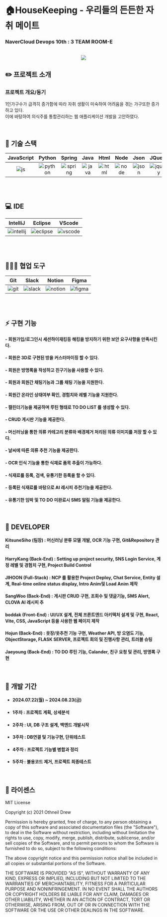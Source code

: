 # 🏠HouseKeeping - 우리들의 든든한 자취 메이트
### NaverCloud Devops 10th : 3 TEAM ROOM-E

<p align="center">
  <br>
  <img src="./readme_asset/common/housekeeping_logo.png">
  <br>
</p>

## ✏️ 프로젝트 소개

### 프로젝트 개요/동기
</p>
1인가구수가 급격히 증가함에 따라 자취 생활이 미숙하여 어려움을 겪는 가구또한 증가하고 있다.<br>
이에 바탕하여 의식주를 통합관리하는 웹 애플리케이션 개발을 고안하였다.

<p align="center">

</p>

<br>

## 🔧 기술 스택

| JavaScript |   Python  |   Spring   |     Java     |   Html   |  Node   |  Json   |   JQuery  |  MySQL  |   MongoDB  |
| :--------: |:---------:| :--------: | :----------: | :------: | :-----: | :-----: | :-------: | :-----: | :--------: |
|   ![js]    | ![python] |  ![spring] |   ![java]    | ![html]  | ![node] | ![json] | ![jquery] | ![mysql]| ![mongodb] |

<br><br>
## 💻 IDE

|   IntelliJ  |   Eclipse   |  VScode   |
| :---------: | :---------: | :-------: |
| ![intellij] |  ![eclipse] | ![vscode] |

<br><br>

## 🧑‍🤝‍🧑 협업 도구

|    Git     |    Slack   |   Notion  |   Figma   |
| :--------: | :--------: | :-------: | :-------: |
|   ![git]   |  ![slack]  | ![notion] | ![figma]  |

<br><br>

## ⚡ 구현 기능

#### - 회원가입/로그인시 세션하이재킹등 해킹을 방지하기 위한 보안 요구사항을 만족시킨다.

#### - 회원은 3D로 구현된 방을 커스터마이징 할 수 있다.

#### - 회원은 방명록을 작성하고 친구기능을 사용할 수 있다.

#### - 회원과 회원간 채팅기능과 그룹 채팅 기능을 지원한다.

#### - 회원간 온라인 상태여부 확인, 경험치와 레벨 기능을 지원한다.

#### - 캘린더기능을 제공하며 루틴 형태로 TO DO LIST 를 생성할 수 있다.

#### - CRUD 게시판 기능을 제공한다.

#### - 머신러닝을 통한 의류 카테고리 분류와 배경제거 처리된 의류 이미지를 저장 할 수 있다.

#### - 날씨에 따른 의류 추천 기능을 제공한다.

#### - OCR 인식 기능을 통한 식재료 품목 추출이 가능하다.

#### - 식재료를 등록, 검색, 유통기한 등록을 할 수 있다.

#### - 등록된 식재료를 바탕으로 AI 레시피 추천기능을 제공한다.

#### - 유통기한 임박 및 TO DO 미완료시 SMS 알림 기능을 제공한다.

<br>

## 🐼 DEVELOPER

#### KitsuneSiho (팀장) : 머신러닝 분류 모델 개발, OCR 기능 구현, Git&Repository 관리
#### HarryKang (Back-End) : Setting up project security, SNS Login Service, 계정 레벨 및 경험치 구현, Project Build Control
#### JIHOON (Full-Stack) : NCP 를 활용한 Project Deploy, Chat Service, Entity 설계, Real-time online status display, Intro Anim및 Load Anim 제작
#### SangWoo (Back-End) : 게시판 CRUD 구현, 조회수 및 댓글기능, SMS Alert, CLOVA AI 레시피 추
#### boddak (Front-End) : UI/UX 설계, 전체 프론트엔드 아키텍처 설계 및 구현, React, Vite, CSS, JavaScript 등을 사용한 웹 페이지 제작
#### Hojun (Back-End) : 옷장/옷추천 기능 구현, Weather API, 방 오염도 기능, ObjectStorage, FLASK SERVER, 프로젝트 회의 및 진행사항 관리, 트러블 슈팅
#### Jaeyoung (Back-End) : TO DO 루틴 기능, Calander, 친구 요청 및 관리, 방명록 구현

</p>

<br>

## 📅 개발 기간 
- #### 2024.07.22(월) ~ 2024.08.23(금)

- #### 1주차 : 프로젝트 계획, 상세분석
- #### 2주차 : UI, DB 구조 설계, 백엔드 개발시작
- #### 3주차 : DB연결 및 기능구현, 단위테스트
- #### 4주차 : 프로젝트 기능별 병합과 정리
- #### 5주차 : 불용코드 제거, 프로젝트 최종테스트

<br>

## 📜 라이센스
MIT License

Copyright (c) 2021 Othneil Drew

Permission is hereby granted, free of charge, to any person obtaining a copy
of this software and associated documentation files (the "Software"), to deal
in the Software without restriction, including without limitation the rights
to use, copy, modify, merge, publish, distribute, sublicense, and/or sell
copies of the Software, and to permit persons to whom the Software is
furnished to do so, subject to the following conditions:

The above copyright notice and this permission notice shall be included in all
copies or substantial portions of the Software.

THE SOFTWARE IS PROVIDED "AS IS", WITHOUT WARRANTY OF ANY KIND, EXPRESS OR
IMPLIED, INCLUDING BUT NOT LIMITED TO THE WARRANTIES OF MERCHANTABILITY,
FITNESS FOR A PARTICULAR PURPOSE AND NONINFRINGEMENT. IN NO EVENT SHALL THE
AUTHORS OR COPYRIGHT HOLDERS BE LIABLE FOR ANY CLAIM, DAMAGES OR OTHER
LIABILITY, WHETHER IN AN ACTION OF CONTRACT, TORT OR OTHERWISE, ARISING FROM,
OUT OF OR IN CONNECTION WITH THE SOFTWARE OR THE USE OR OTHER DEALINGS IN THE
SOFTWARE.


<!-- Stack Icon Refernces -->

[js]: /readme_asset/stack/javascript.svg
[spring]: /readme_asset/stack/spring.svg
[java]: /readme_asset/stack/java.svg
[html]: /readme_asset/stack/html.svg
[node]: /readme_asset/stack/node.svg
[json]: /readme_asset/stack/json.svg
[jquery]: /readme_asset/stack/jquery.svg
[mysql]: /readme_asset/stack/mysql.svg
[mongodb]: /readme_asset/stack/mongodb.svg
[intellij]: /readme_asset/stack/intellij.svg
[eclipse]: /readme_asset/stack/eclipse.svg
[vscode]: /readme_asset/stack/vscode.svg
[git]: /readme_asset/stack/git.svg
[notion]: /readme_asset/stack/notion.svg
[figma]: /readme_asset/stack/figma.svg
[slack]: /readme_asset/stack/slack.svg
[python]: /readme_asset/stack/python.svg
